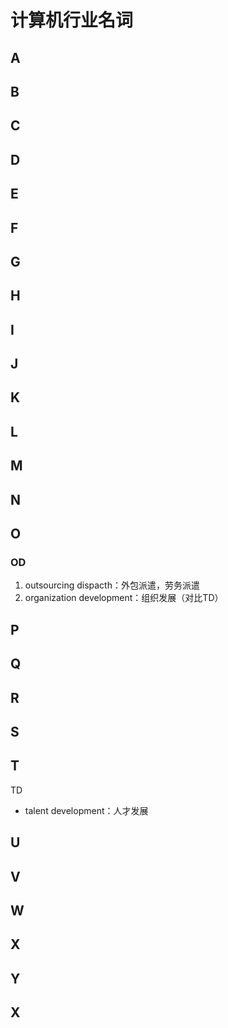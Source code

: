 # 计算机行业名词

## A

## B

## C

## D

## E

## F

## G

## H

## I

## J

## K

## L

## M

## N

## O

### OD

1. outsourcing dispacth：外包派遣，劳务派遣
2. organization development：组织发展（对比TD）

## P

## Q

## R

## S

## T

TD

+ talent development：人才发展

## U

## V

## W

## X

## Y

## X